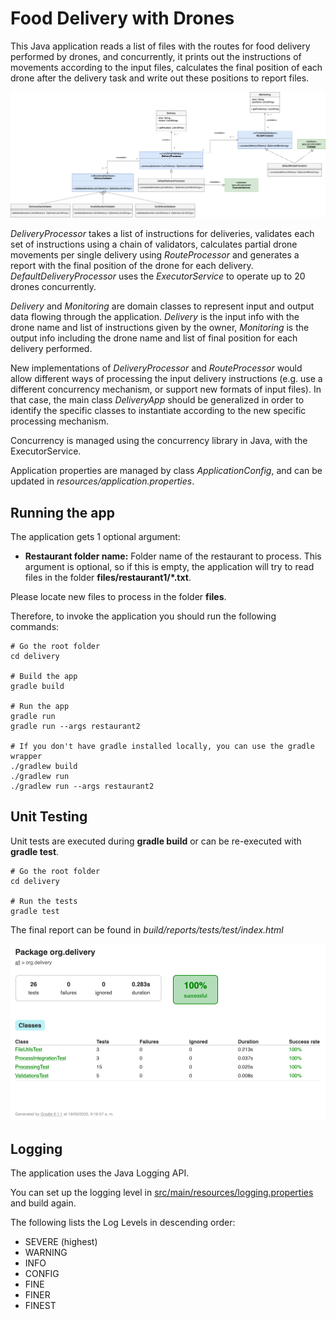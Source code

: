 # Food Delivery with Drones

This Java application reads a list of files with the routes for food delivery performed by drones, and concurrently, it prints out the instructions of movements according to the input files, calculates the final position of each drone after the delivery task and write out these positions to report files. 

![Classes Diagram](diagrams/delivery.png)

*DeliveryProcessor* takes a list of instructions for deliveries, validates each set of instructions using a chain of validators, calculates partial drone movements per single delivery using *RouteProcessor* and generates a report with the final position of the drone for each delivery. *DefaultDeliveryProcessor* uses the *ExecutorService* to operate up to 20 drones concurrently.

*Delivery* and *Monitoring* are domain classes to represent input and output data flowing through the application. *Delivery* is the input info with the drone name and list of instructions given by the owner, *Monitoring* is the output info including the drone name and list of final position for each delivery performed.

New implementations of *DeliveryProcessor* and *RouteProcessor* would allow different ways of processing the input delivery instructions (e.g. use a different concurrency mechanism, or support new formats of input files). In that case, the main class *DeliveryApp* should be generalized in order to identify the specific classes to instantiate according to the new specific processing mechanism.

Concurrency is managed using the concurrency library in Java, with the ExecutorService.

Application properties are managed by class *ApplicationConfig*, and can be updated in *resources/application.properties*.

## Running the app

The application gets 1 optional argument:

* **Restaurant folder name:** Folder name of the restaurant to process. This argument is optional, so if this is empty, the application will try to read files in the folder **files/restaurant1/*.txt**.

Please locate new files to process in the folder **files**.

Therefore, to invoke the application you should run the following commands:

```
# Go the root folder
cd delivery

# Build the app
gradle build

# Run the app
gradle run
gradle run --args restaurant2

# If you don't have gradle installed locally, you can use the gradle wrapper
./gradlew build
./gradlew run
./gradlew run --args restaurant2

```
## Unit Testing

Unit tests are executed during **gradle build** or can be re-executed with **gradle test**.

```
# Go the root folder
cd delivery

# Run the tests
gradle test

```

The final report can be found in *build/reports/tests/test/index.html*

![Testing Report](diagrams/testing.png)

## Logging

The application uses the Java Logging API. 

You can set up the logging level in [src/main/resources/logging.properties](src/main/resources/logging.properties) and build again.

The following lists the Log Levels in descending order:

* SEVERE (highest)
* WARNING
* INFO
* CONFIG
* FINE
* FINER
* FINEST



